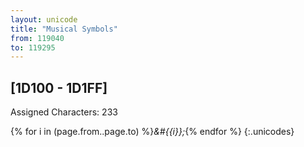 ```yaml
---
layout: unicode
title: "Musical Symbols"
from: 119040
to: 119295
---
```


## 	[1D100 - 1D1FF]

Assigned Characters: 233

{% for i in (page.from..page.to) %}<i>&#{{i}};</i>{% endfor %}
{:.unicodes}
